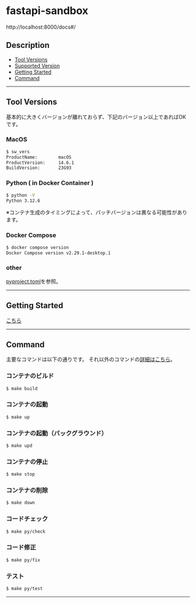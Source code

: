 # fastapi-sandbox

http://localhost:8000/docs#/


## Description

- [Tool Versions](#tool-versions)
- [Supported Version](#supported-version)
- [Getting Started](#getting-started)
- [Command](#command)

---

## Tool Versions
基本的に大きくバージョンが離れておらず、下記のバージョン以上であればOKです。

### MacOS

```zsh
$ sw_vers
ProductName:		macOS
ProductVersion:		14.6.1
BuildVersion:		23G93
```

### Python ( in Docker Container )

```zsh
$ python -V
Python 3.12.6
```

※コンテナ生成のタイミングによって、パッチバージョンは異なる可能性があります。

### Docker Compose
```zsh
$ docker compose version
Docker Compose version v2.29.1-desktop.1
```

### other

[pyproject.toml](./pyproject.toml)を参照。

---

## Getting Started

[こちら](./readme/01_GETTING_STARTED.md)

---

## Command

主要なコマンドは以下の通りです。
それ以外のコマンドの[詳細はこちら](./readme/02_COMMAND.md)。

### コンテナのビルド

```zsh
$ make build
```

### コンテナの起動

```zsh
$ make up
```

### コンテナの起動（バックグラウンド）

```zsh
$ make upd
```

### コンテナの停止

```zsh
$ make stop
```

### コンテナの削除

```zsh
$ make down

```

### コードチェック

```zsh
$ make py/check
```

### コード修正

```zsh
$ make py/fix
```

### テスト

```zsh
$ make py/test
```

---
